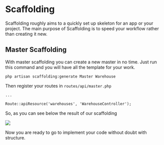 # Scaffolding

Scaffolding roughly aims to a quickly set up skeleton for an app or your project. The main purpose of Scaffolding is to speed your workflow rather than creating it new.

## Master Scaffolding

With master scaffolding you can create a new master in no time. 
Just run this command and you will have all the template for your work.

```
php artisan scaffolding:generate Master Warehouse
```

Then register your routes in `routes/api/master.php`

```
...

Route::apiResource('warehouses', 'WarehouseController');
```

So, as you can see below the result of our scaffolding

![](_media/master-scaffolding.png)

Now you are ready to go to implement your code without doubt with structure.

